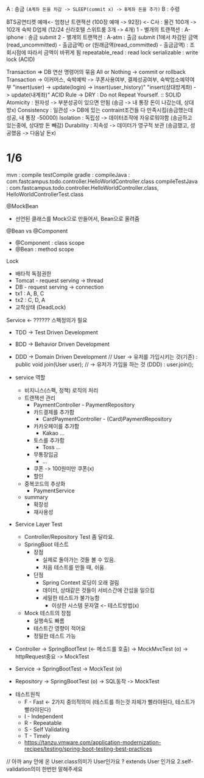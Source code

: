 A : 송금 `(A계좌 돈을 차감 -> SLEEP(commit x) -> B계좌 돈을 추가)`
B : 수령

BTS공연티켓 예매<- 엄청난 트랜잭션  (100장 예매 -> 92장) <- C사 : 물건 100개 -> 102개
숙박 D업체 (12/24 신라호텔 스위트룸 3개 -> 4개)
1 - 별개의 트랜잭션 : A-iphone : 송금 submit
2 - 별개의 트랜잭션 : A-atm : 출금 submit (1에서 차감된 금액(read_uncommitted) - 출금금액)
or (원래금액(read_committed) - 출금금액)
: 조회시점에 따라서 금액이 바뀌게 됨
repeatable_read : read lock
serializable : write lock (ACID)

Transaction => DB 연산 명령어의 묶음
All or Nothing -> commit or rollback
Transaction -> 이커머스, 숙박예박 -> 쿠폰사용여부, 결제성공여부, 숙박업소예약여부
"insert(user) -> update(login) -> insert(user_history)"
"insert(상대방계좌) -> update(내계좌)"
ACID Rule -> DRY : Do not Repeat Yourself. :: SOLID
Atomicity : 원자성 -> 부분성공이 있으면 안됨 (송금 -> 내 통장 돈이 나갔는데, 상대방x)
Consistency : 일관성 -> DB에 있는 contraint조건들 다 만족시킴(송금했는데 성공, 내 통장 -50000)
Isolation : 독립성 -> 데이터조작에 자유로워야함 (송금하고 있는중에, 상대방 돈 빼감)
Durability : 지속성 -> 데이터가 영구적 보관 (송금했고, 성공했음 -> 다음날 돈x)

# 1/6
mvn : compile testCompile
gradle : 
    compileJava : com.fastcampus.todo.controller.HelloWorldController.class
    compileTestJava : com.fastcampus.todo.controller.HelloWorldController.class, HelloWorldControllerTest.class

@MockBean
- 선언된 클래스를 Mock으로 만들어서, Bean으로 올려줌

@Bean vs @Component
- @Component : class scope
- @Bean : method scope

Lock
- 배타적 독점권한
- Tomcat - request serving -> thread
- DB - request serving -> connection 
- tx1 : A, B, C
- tx2 : C, D, A
- 교착상태 (DeadLock)


Service <- ?????? 스펙정의가 필요

- TDD -> Test Driven Development
- BDD -> Behavior Driven Development
- DDD -> Domain Driven Development
  // User -> 유저를 가입시키는 것(기존) : public void join(User user);
  //      -> 유저가 가입을 하는 것 (DDD) : user.join();

- service 역할
    - 비지니스(스펙, 정책) 로직의 처리
    - 트랜잭션 관리
        - PaymentController - PaymentRepository
        - 카드결제를 추가함
          - CardPaymentController - (Card)PaymentRepository
        - 카카오페이를 추가함
          - Kakao ...
        - 토스를 추가함
          - Toss ...
        - 무통장입금
          - ...
        - 쿠폰 -> 100원미만 쿠폰(x)
        - 할인
    - 중복코드의 추상화
        - PaymentService
    - summary
        - 확장성
        - 재사용성
    
- Service Layer Test
    - Controller/Repository Test 좀 달라요.
    - SpringBoot 테스트
        - 장점 
            - 실제로 돌아가는 것들 볼 수 있음.
            - 처음 테스트를 만들 때, 쉬움.
        - 단점
            - Spring Context 로딩이 오래 걸림
            - 데이터, 상태같은 것들이 서비스간에 간섭을 일으킴
            - 세밀한 테스트가 불가능함
                - 이상한 시스템 문자열 <- 테스트방법(x)
    - Mock 테스트의 장점
        - 실행속도 빠름
        - 테스트간 영향이 적어요
        - 정밀한 테스트 가능
    
- Controller 
  -> SpringBootTest (<- 메소드를 호출)
  -> MockMvcTest (o) -> httpRequest중요
  -> MockTest
- Service
  -> SpringBootTest
  -> MockTest (o)
- Repository
  -> SpringBootTest (o) -> SQL동작
  -> MockTest

* 테스트원칙
    * F - Fast <- 2가지 중의적의미 (테스트를 하는것 자체가 빨라야된다, 테스트가 빨라야된다)
    * I - Independent
    * R - Repeatable
    * S - Self Validating
    * T - Timely
    * https://tanzu.vmware.com/application-modernization-recipes/testing/spring-boot-testing-best-practices

// 아까 any 안에 온 User.class의미가 User인가요 ? 
extends User 인가요 2.self-validation의미 한번만 말해주세요
